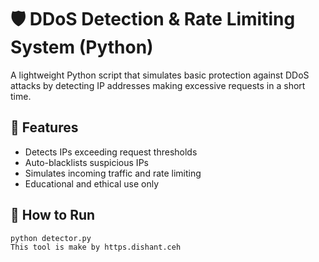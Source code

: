 # 🛡️ DDoS Detection & Rate Limiting System (Python)

A lightweight Python script that simulates basic protection against DDoS attacks by detecting IP addresses making excessive requests in a short time.

## 📌 Features
- Detects IPs exceeding request thresholds
- Auto-blacklists suspicious IPs
- Simulates incoming traffic and rate limiting
- Educational and ethical use only

## 🚀 How to Run
```bash
python detector.py
This tool is make by https.dishant.ceh
